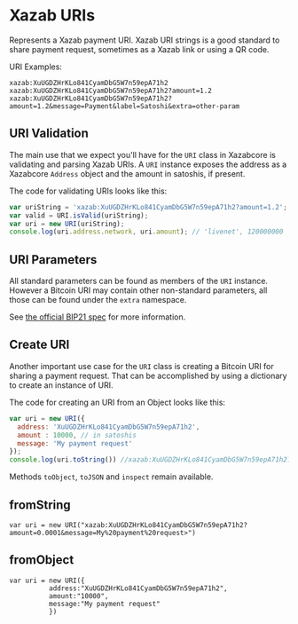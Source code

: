 # Xazab URIs
Represents a Xazab payment URI. Xazab URI strings is a good standard to share payment request, sometimes as a Xazab link or using a QR code.

URI Examples:

```
xazab:XuUGDZHrKLo841CyamDbG5W7n59epA71h2
xazab:XuUGDZHrKLo841CyamDbG5W7n59epA71h2?amount=1.2
xazab:XuUGDZHrKLo841CyamDbG5W7n59epA71h2?amount=1.2&message=Payment&label=Satoshi&extra=other-param
```

## URI Validation
The main use that we expect you'll have for the `URI` class in Xazabcore is validating and parsing Xazab URIs. A `URI` instance exposes the address as a Xazabcore `Address` object and the amount in satoshis, if present.

The code for validating URIs looks like this:

```javascript
var uriString = 'xazab:XuUGDZHrKLo841CyamDbG5W7n59epA71h2?amount=1.2';
var valid = URI.isValid(uriString);
var uri = new URI(uriString);
console.log(uri.address.network, uri.amount); // 'livenet', 120000000
```

## URI Parameters
All standard parameters can be found as members of the `URI` instance. However a Bitcoin URI may contain other non-standard parameters, all those can be found under the `extra` namespace.

See [the official BIP21 spec](https://github.com/bitcoin/bips/blob/master/bip-0021.mediawiki) for more information.

## Create URI
Another important use case for the `URI` class is creating a Bitcoin URI for sharing a payment request. That can be accomplished by using a dictionary to create an instance of URI.

The code for creating an URI from an Object looks like this:

```javascript
var uri = new URI({
  address: 'XuUGDZHrKLo841CyamDbG5W7n59epA71h2',
  amount : 10000, // in satoshis
  message: 'My payment request'
});
console.log(uri.toString()) //xazab:XuUGDZHrKLo841CyamDbG5W7n59epA71h2?amount=0.0001&message=My%20payment%20request
```

Methods `toObject`, `toJSON` and `inspect` remain available.

## fromString

```
var uri = new URI("xazab:XuUGDZHrKLo841CyamDbG5W7n59epA71h2?amount=0.0001&message=My%20payment%20request>")
```


## fromObject
```
var uri = new URI({
          address:"XuUGDZHrKLo841CyamDbG5W7n59epA71h2",
          amount:"10000",
          message:"My payment request"
          })
```
